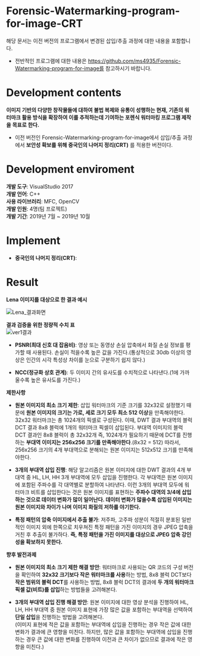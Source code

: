 # Forensic-Watermarking-program-for-image-CRT
해당 문서는 이전 버전의 프로그램에서 변경된 삽입/추출 과정에 대한 내용을 포함합니다.    
* 전반적인 프로그램에 대한 내용은 https://github.com/ms4935/Forensic-Watermarking-program-for-image를 참고하시기 바랍니다.

# Development contents     
**이미지 기반의 다양한 창작물들에 대하여 불법 복제와 유통이 성행하는 현재, 기존의 워터마크 활용 방식을 확장하여 이를 추적하는데 기여하는 포렌식 워터마킹 프로그램 제작을 목표로 한다.**    

* 이전 버전인 Forensic-Watermarking-program-for-image에서 삽입/추출 과정에서 **보안성 확보를 위해 중국인의 나머지 정리(CRT)** 를 적용한 버전이다.

# Development enviroment
**개발 도구**: VisualStudio 2017   
**개발 언어**: C++   
**사용 라이브러리**: MFC, OpenCV   
**개발 인원**: 4명(팀 프로젝트)    
**개발 기간**: 2019년 7월 ~ 2019년 10월

# Implement      
* **중국인의 나머지 정리(CRT)**: 



# Result    
**Lena 이미지를 대상으로 한 결과 예시**    
     
![Lena_결과화면](https://user-images.githubusercontent.com/13462458/76683089-9e6d6480-6644-11ea-9bef-5c0a05f34e7a.PNG)
     
         
**결과 검증을 위한 정량적 수치 표**  
![ver1결과](https://user-images.githubusercontent.com/13462458/76498408-29513200-6480-11ea-99de-0c21b545d447.png)     
     
     
* **PSNR(최대 신호 대 잡음비)**: 영상 또는 동영상 손실 압축에서 화질 손실 정보를 평가할 때 사용된다. 손실이 적을수록 높은 값을 가진다.(통상적으로 30db 이상의 영상은 인간의 시각 특성상 차이를 눈으로 구분하기 쉽지 않다.)      

* **NCC(정규화 상호 관계)**: 두 이미지 간의 유사도를 수치적으로 나타낸다.(1에 가까울수록 높은 유사도를 가진다.)      

**제한사항**    
* **원본 이미지의 최소 크기 제한**: 삽입 워터마크의 기준 크기를 32x32로 설정했기 때문에 **원본 이미지의 크기는 가로, 세로 크기 모두 최소 512 이상**을 만족해야한다.    
32x32 워터마크는 총 1024개의 픽셀로 구성된다. 이때, DWT 결과 부대역의 블럭 DCT 결과 8x8 블럭에 1개의 워터마크 픽셀이 삽입된다. 부대역 이미지의 블럭 DCT 결과인 8x8 블럭이 총 32x32개 즉, 1024개가 필요하기 때문에 DCT를 진행하는 **부대역 이미지는 256x256 크기를 만족해야한다**.(8x32 = 512) 따라서, 256x256 크기의 4개 부대역으로 분해되는 원본 이미지는 512x512 크기를 만족해야한다.    

* **3개의 부대역 삽입 진행**: 해당 알고리즘은 원본 이미지에 대한 DWT 결과의 4개 부대역 중 HL, LH, HH 3개 부대역에 모두 삽입을 진행한다. 각 부대역은 원본 이미지에 포함된 주파수를 각 대역별로 분할하여 나타낸다. 이런 3개의 부대역 모두에 워터마크 비트를 삽입한다는 것은 원본 이미지를 표현하는 **주파수 대역의 3/4에 삽입하는 것으로 데이터 변화가 많이 일어난다. 데이터 변화가 많을수록 삽입된 이미지는 원본 이미지와 차이가 나며 이미지 화질의 저하를 야기한다.**     

* **특정 패턴의 압축 이미지에서 추출 불가**: 저주파, 고주파 성분이 적절히 분포된 일반적인 이미지 외에 한쪽으로 치우쳐진 특정 패턴을 가진 이미지의 경우 JPEG 압축을 거친 후 추출이 불가하다. **즉, 특정 패턴을 가진 이미지를 대상으로 JPEG 압축 강인성을 확보하지 못한다.** 

**향후 발전과제**    
* **원본 이미지의 최소 크기 제한 해결 방안**: 워터마크로 사용되는 QR 코드의 구성 버전을 확인하여 **32x32 크기보다 작은 워터마크를 사용**하는 방법, 8x8 블럭 DCT보다 **작은 범위의 블럭 DCT**를 사용하는 방법, 8x8 블럭 DCT의 결과에 **두 개의 워터마크 픽셀 값(비트)를 삽입**하는 방법들을 고려해본다.    
    
* **3개의 부대역 삽입 진행 해결 방안**: 원본 이미지에 대한 영상 분석을 진행하여 HL, LH, HH 부대역 중 원본 이미지 표현에 가장 많은 값을 포함하는 부대역을 선택하여 **단일 삽입**을 진행하는 방법을 고려해본다.    
(이미지 표현에 적은 값을 포함하는 부대역에 삽입을 진행하는 경우 작은 값에 대한 변화가 결과에 큰 영향을 미친다. 하지만, 많은 값을 포함하는 부대역에 삽입을 진행하는 경우 큰 값에 대한 변화를 진행하여 이전과 큰 차이가 없으므로 결과에 작은 영향을 미친다.)    

